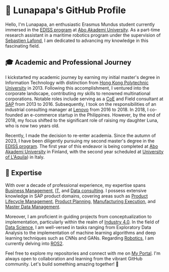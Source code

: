 # 🌙 Lunapapa's GitHub Profile

Hello, I'm Lunapapa, an enthusiastic Erasmus Mundus student currently immersed in the [EDISS program](https://www.master-ediss.eu/) at [Abo Akademi University](https://www.abo.fi/en/). As a part-time research assistant in a maritime robotics program under the supervision of [Sebastien Lafond](https://research.abo.fi/en/persons/sebastien-lafond), I am dedicated to advancing my knowledge in this fascinating field.

## 🎓 Academic and Professional Journey

I kickstarted my academic journey by earning my initial master's degree in Information Technology with distinction from [Hong Kong Polytechnic University](https://www.polyu.edu.hk/en/comp/) in 2013. Following this accomplishment, I ventured into the corporate landscape, contributing my skills to renowned multinational corporations. Notable roles include serving as a [CoE](https://support.sap.com/en/offerings-programs/ccoe.html) and Field consultant at [SAP](https://www.sap.com/) from 2013 to 2016. Subsequently, I took on the responsibilities of an industrial consulting manager at [Lenovo](https://www.lenovo.com/ao/en/about/our-businesses/capital-incubator-group) from 2016 to 2018. In 2018, I co-founded an e-commerce startup in the Philippines. However, by the end of 2018, my focus shifted to the significant role of raising my daughter Luna, who is now two years old.

Recently, I made the decision to re-enter academia. Since the autumn of 2023, I have been diligently pursuing my second master's degree in the [EDISS program](https://www.master-ediss.eu/). The first year of this endeavor is being completed at [Abo Akademi University](https://www.abo.fi/en/) in Finland, with the second year scheduled at [University of L'Aquila](https://www.univaq.it/en/)) in Italy.

## 💼 Expertise

With over a decade of professional experience, my expertise spans [Business Management](#), [IT](#), and [Data consulting](#). I possess extensive knowledge in SAP product domains, covering areas such as [Product Lifecycle Management](https://www.sap.com/products/scm/plm-r-d-engineering.html), [Product Planning](https://www.sap.com/products/erp.html), [Manufacturing Execution](https://www.sap.com/finland/products/scm/execution-mes/what-is-mes.html), and [Master Data Management](https://www.sap.com/finland/products/technology-platform/master-data-governance/what-is-mdm.html).

Moreover, I am proficient in guiding projects from conceptualization to implementation, particularly within the realm of [Industry 4.0](https://en.wikipedia.org/wiki/Fourth_Industrial_Revolution#:~:text=Industry%204.0%20integrates%20processes%20vertically,all%20key%20value%20chain%20partners.). In the field of [Data Science](#), I am well-versed in tasks ranging from Exploratory Data Analysis to the implementation of machine learning algorithms and deep learning techniques such as CNNs and GANs. Regarding [Robotics](#), I am currently delving into [ROS2](https://docs.ros.org/en/iron/index.html).

Feel free to explore my repositories and connect with me on [My Portal](https://lunapapa-finland.github.io). I'm always open to collaboration and learning from the vibrant GitHub community. Let's build something amazing together! 🚀
